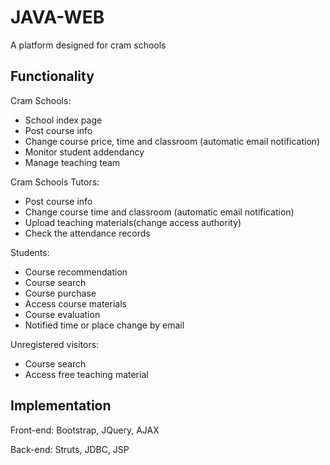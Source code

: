 # JAVA-WEB
A platform designed for cram schools
## Functionality
Cram Schools:
* School index page
* Post course info
* Change course price, time and classroom (automatic email notification)
* Monitor student addendancy
* Manage teaching team

Cram Schools Tutors:
* Post course info
* Change course time and classroom (automatic email notification)
* Upload teaching materials(change access authority)
* Check the attendance records

Students:
* Course recommendation
* Course search
* Course purchase
* Access course materials
* Course evaluation
* Notified time or place change by email

Unregistered visitors:
* Course search
* Access free teaching material

## Implementation
Front-end: Bootstrap, JQuery, AJAX

Back-end: Struts, JDBC, JSP
